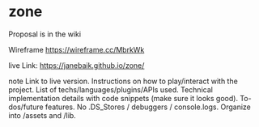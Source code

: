 # zone
Proposal is in the wiki 


Wireframe
https://wireframe.cc/MbrkWk

live Link:  https://janebaik.github.io/zone/


note
Link to live version.
Instructions on how to play/interact with the project.
List of techs/languages/plugins/APIs used.
Technical implementation details with code snippets (make sure it looks good).
To-dos/future features.
No .DS_Stores / debuggers / console.logs.
Organize into /assets and /lib.
